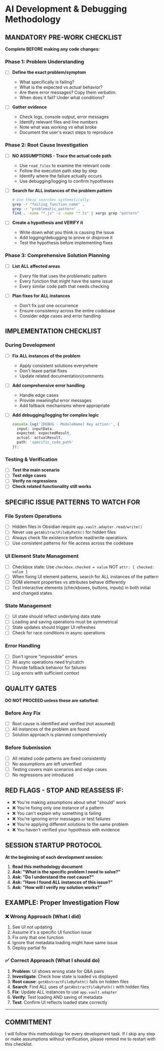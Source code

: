 # AI Development & Debugging Methodology

## MANDATORY PRE-WORK CHECKLIST
**Complete BEFORE making any code changes:**

### Phase 1: Problem Understanding
- [ ] **Define the exact problem/symptom**
  - What specifically is failing?
  - What is the expected vs actual behavior?
  - Are there error messages? Copy them verbatim.
  - When does it fail? Under what conditions?

- [ ] **Gather evidence**
  - Check logs, console output, error messages
  - Identify relevant files and line numbers
  - Note what was working vs what broke
  - Document the user's exact steps to reproduce

### Phase 2: Root Cause Investigation
- [ ] **NO ASSUMPTIONS - Trace the actual code path**
  - Use `read_files` to examine the relevant code
  - Follow the execution path step by step
  - Identify where the failure actually occurs
  - Use debugging/logging to confirm hypotheses

- [ ] **Search for ALL instances of the problem pattern**
  ```bash
  # Use these searches systematically:
  grep -r "failing_function_name" .
  grep -r "problematic_pattern" .
  find . -name "*.js" -o -name "*.ts" | xargs grep "pattern"
  ```

- [ ] **Create a hypothesis and VERIFY it**
  - Write down what you think is causing the issue
  - Add logging/debugging to prove or disprove it
  - Test the hypothesis before implementing fixes

### Phase 3: Comprehensive Solution Planning
- [ ] **List ALL affected areas**
  - Every file that uses the problematic pattern
  - Every function that might have the same issue
  - Every similar code path that needs checking

- [ ] **Plan fixes for ALL instances**
  - Don't fix just one occurrence
  - Ensure consistency across the entire codebase
  - Consider edge cases and error handling

## IMPLEMENTATION CHECKLIST

### During Development
- [ ] **Fix ALL instances of the problem**
  - Apply consistent solutions everywhere
  - Don't leave partial fixes
  - Update related documentation/comments

- [ ] **Add comprehensive error handling**
  - Handle edge cases
  - Provide meaningful error messages
  - Add fallback mechanisms where appropriate

- [ ] **Add debugging/logging for complex logic**
  ```typescript
  console.log('[DEBUG - ModuleName] Key action:', {
    input: inputData,
    expected: expectedResult,
    actual: actualResult,
    path: 'specific_code_path'
  });
  ```

### Testing & Verification
- [ ] **Test the main scenario**
- [ ] **Test edge cases**
- [ ] **Verify no regressions**
- [ ] **Check related functionality still works**

## SPECIFIC ISSUE PATTERNS TO WATCH FOR

### File System Operations
- [ ] Hidden files in Obsidian require `app.vault.adapter.read/write()`
- [ ] Never use `getAbstractFileByPath()` for hidden files
- [ ] Always check file existence before read/write operations
- [ ] Use consistent patterns for file access across the codebase

### UI Element State Management
- [ ] Checkbox state: Use `checkbox.checked = value` NOT `attr: { checked: value }`
- [ ] When fixing UI element patterns, search for ALL instances of the pattern
- [ ] DOM element properties vs attributes behave differently
- [ ] Test interactive elements (checkboxes, buttons, inputs) in both initial and changed states

### State Management
- [ ] UI state should reflect underlying data state
- [ ] Loading and saving operations must be symmetrical
- [ ] State updates should trigger UI refreshes
- [ ] Check for race conditions in async operations

### Error Handling
- [ ] Don't ignore "impossible" errors
- [ ] All async operations need try/catch
- [ ] Provide fallback behavior for failures
- [ ] Log errors with sufficient context

## QUALITY GATES
**DO NOT PROCEED unless these are satisfied:**

### Before Any Fix
- [ ] Root cause is identified and verified (not assumed)
- [ ] All instances of the problem are found
- [ ] Solution approach is planned comprehensively

### Before Submission
- [ ] All related code patterns are fixed consistently
- [ ] No assumptions are left unverified
- [ ] Testing covers main scenarios and edge cases
- [ ] No regressions are introduced

## RED FLAGS - STOP AND REASSESS IF:
- ❌ You're making assumptions about what "should" work
- ❌ You're fixing only one instance of a pattern
- ❌ You can't explain why something is failing
- ❌ You're ignoring error messages or test failures
- ❌ You're applying different solutions to the same problem
- ❌ You haven't verified your hypothesis with evidence

## SESSION STARTUP PROTOCOL
**At the beginning of each development session:**

1. **Read this methodology document**
2. **Ask: "What is the specific problem I need to solve?"**
3. **Ask: "Do I understand the root cause?"**
4. **Ask: "Have I found ALL instances of this issue?"**
5. **Ask: "How will I verify my solution works?"**

## EXAMPLE: Proper Investigation Flow

### ❌ Wrong Approach (What I did)
1. See UI not updating
2. Assume it's a specific UI function issue  
3. Fix only that one function
4. Ignore that metadata loading might have same issue
5. Deploy partial fix

### ✅ Correct Approach (What I should do)
1. **Problem**: UI shows wrong state for Q&A pairs
2. **Investigate**: Check how state is loaded vs displayed
3. **Root cause**: `getAbstractFileByPath()` fails on hidden files
4. **Search**: Find ALL uses of `getAbstractFileByPath()` with hidden files
5. **Fix**: Update ALL instances to use `app.vault.adapter`
6. **Verify**: Test loading AND saving of metadata
7. **Test**: Confirm UI reflects loaded state correctly

---

## COMMITMENT
I will follow this methodology for every development task. If I skip any step or make assumptions without verification, please remind me to restart with this checklist.
